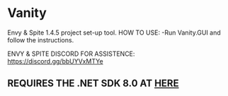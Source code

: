 # Vanity
Envy & Spite 1.4.5 project set-up tool. 
HOW TO USE: -Run Vanity.GUI and follow the instructions. 

ENVY & SPITE DISCORD FOR ASSISTENCE: https://discord.gg/bbUYVxMTYe

## REQUIRES THE .NET SDK 8.0 AT [HERE](https://dotnet.microsoft.com/en-us/download/dotnet/8.0)

